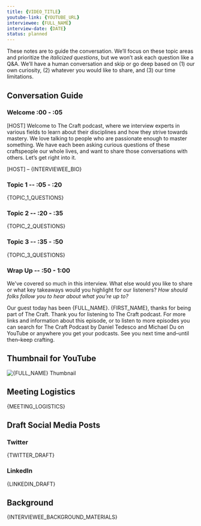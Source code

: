 ```yaml
---
title: {VIDEO_TITLE}
youtube-link: {YOUTUBE_URL}
interviewee: {FULL_NAME}
interview-date: {DATE}
status: planned
---
```


These notes are to guide the conversation. We’ll focus on these topic areas and prioritize the _italicized questions_, but we won’t ask each question like a Q&A. We’ll have a human conversation and skip or go deep based on (1) our own curiosity, (2) whatever you would like to share, and (3) our time limitations.

## Conversation Guide

### Welcome :00 - :05

[HOST] Welcome to The Craft podcast, where we interview experts in various fields to learn about their disciplines and how they strive towards mastery. We love talking to people who are passionate enough to master something. We have each been asking curious questions of these craftspeople our whole lives, and want to share those conversations with others. Let’s get right into it.

[HOST] – {INTERVIEWEE_BIO}

### Topic 1 -- :05 - :20

{TOPIC_1_QUESTIONS}

### Topic 2 -- :20 - :35

{TOPIC_2_QUESTIONS}

### Topic 3 -- :35 - :50

{TOPIC_3_QUESTIONS}

### Wrap Up -- :50 - 1:00

We've covered so much in this interview. What else would you like to share or what key takeaways would you highlight for our listeners? _How should folks follow you to hear about what you’re up to?_

Our guest today has been {FULL_NAME}. {FIRST_NAME}, thanks for being part of The Craft. Thank you for listening to The Craft podcast. For more links and information about this episode, or to listen to more episodes you can search for The Craft Podcast by Daniel Tedesco and Michael Du on YouTube or anywhere you get your podcasts. See you next time and–until then–keep crafting.

## Thumbnail for YouTube

![{FULL_NAME} Thumbnail](./thumbnails/{FULL_NAME_UNDERSCORES}.jpg)

## Meeting Logistics

{MEETING_LOGISTICS}

## Draft Social Media Posts

### Twitter

{TWITTER_DRAFT}

### LinkedIn

{LINKEDIN_DRAFT}

## Background

{INTERVIEWEE_BACKGROUND_MATERIALS}
